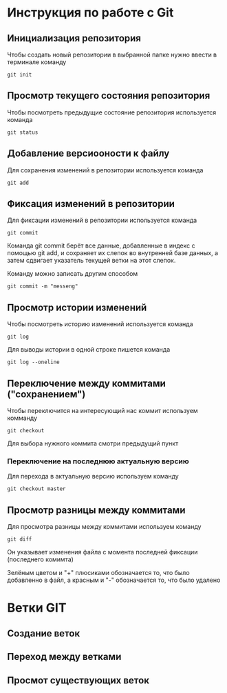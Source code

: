 # **Инструкция по работе с Git**

## Инициализация репозитория

Чтобы создать новый репозитории в выбранной папке нужно ввести в терминале команду

    git init


## Просмотр текущего состояния репозитория

Чтобы посмотреть предыдущие состояние репозитория используется команда

    git status

## Добавление версиооности к файлу

Для сохранения изменений в репозитории используется команда 

    git add

## Фиксация изменений в репозитории

Для фиксации изменений в репозитории используется команда

    git commit 

Команда git commit берёт все данные, добавленные в индекс с помощью git add, и сохраняет их
слепок во внутренней базе данных, а затем сдвигает указатель текущей ветки на этот слепок.

Команду можно записать другим способом

    git commit -m "messeng"

## Просмотр истории изменений

Чтобы посмотреть историю изменений используется команда

    git log

Для выводы истории в одной строке пишется команда 

    git log --oneline

## Переключение между коммитами ("сохранением")

Чтобы переключится на интересующий нас коммит используем комманду 

    git checkout

Для выбора нужного коммита смотри предыдущий пункт

### Переключение на последнюю актуальную версию

Для перехода в актуальную версию используем команду

    git checkout master

## Просмотр разницы между коммитами

Для просмотра разницы между коммитами используем команду 

    git diff

Он указывает изменения файла с момента последней фиксации (последнего комимта)

Зелёным цветом и "+" плюсиками обозначается то, что было добавленно в файл, а красным и "-" обозначается то, что было удалено

# **Ветки GIT**

## Создание веток

## Переход между ветками

## Просмот существующих веток
